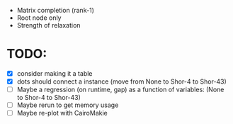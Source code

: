 - Matrix completion (rank-1)
- Root node only
- Strength of relaxation

# TODO:

- [x] consider making it a table
- [x] dots should connect a instance (move from None to Shor-4 to Shor-43)
- [ ] Maybe a regression (on runtime, gap) as a function of variables: (None to Shor-4 to Shor-43)
- [ ] Maybe rerun to get memory usage
- [ ] Maybe re-plot with CairoMakie